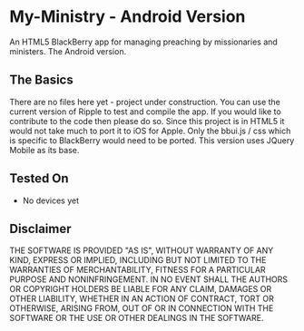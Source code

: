 My-Ministry - Android Version
=================================

An HTML5 BlackBerry app for managing preaching by missionaries and ministers.  The Android version.

## The Basics
There are no files here yet - project under construction.
You can use the current version of Ripple to test and compile the app.  If you would like to contribute to the code then please do so.  Since this project is in HTML5 it would not take much to port it to iOS for Apple.  Only the bbui.js / css which is specific to BlackBerry would need to be ported.  This version uses JQuery Mobile as its base.

## Tested On

* No devices yet

## Disclaimer
THE SOFTWARE IS PROVIDED "AS IS", WITHOUT WARRANTY OF ANY KIND, EXPRESS OR IMPLIED, INCLUDING BUT NOT LIMITED TO THE WARRANTIES OF MERCHANTABILITY, FITNESS FOR A PARTICULAR PURPOSE AND NONINFRINGEMENT. IN NO EVENT SHALL THE AUTHORS OR COPYRIGHT HOLDERS BE LIABLE FOR ANY CLAIM, DAMAGES OR OTHER LIABILITY, WHETHER IN AN ACTION OF CONTRACT, TORT OR OTHERWISE, ARISING FROM, OUT OF OR IN CONNECTION WITH THE SOFTWARE OR THE USE OR OTHER DEALINGS IN THE SOFTWARE.